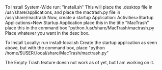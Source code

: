To Install System-Wide
run: "install.sh"
This will place the .desktop file in /usr/share/applications, and place the mactrash.py file in /usr/share/mactrash
Now, create a startup Application:
Activities>Startup Applications>New Startup Application
place this in the title "MacTrash"
place this in the command box "python /usr/share/MacTrash/mactrash.py
Place whatever you want in the desc box.

To Install Locally:
run install-local.sh
Create the startup application as seen above, but with the command box, place "python /home/$USER/.local/share/MacTrash/mactrash.py"


The Empty Trash feature doesn not work as of yet, but I am working on it.
